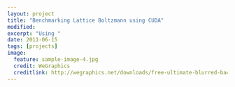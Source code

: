 ```yaml
---
layout: project
title: "Benchmarking Lattice Boltzmann using CUDA"
modified:
excerpt: "Using "
date: 2011-06-15
tags: [projects]
image:
  feature: sample-image-4.jpg
  credit: WeGraphics
  creditlink: http://wegraphics.net/downloads/free-ultimate-blurred-background-pack/
---
```



